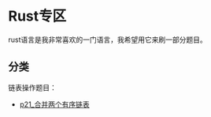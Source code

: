 # Rust专区
rust语言是我非常喜欢的一门语言，我希望用它来刷一部分题目。

## 分类

链表操作题目：
- [p21_合并两个有序链表](../problem/p21_合并两个有序链表.md)